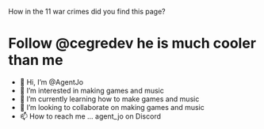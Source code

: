 How in the 11 war crimes did you find this page?

# Follow @cegredev he is much cooler than me

- 👋 Hi, I’m @AgentJo
- 👀 I’m interested in making games and music
- 🌱 I’m currently learning how to make games and music
- 💞️ I’m looking to collaborate on making games and music
- 📫 How to reach me ... agent_jo on Discord

<!---
AgentJo/AgentJo is a ✨ special ✨ repository because its `README.md` (this file) appears on your GitHub profile.
You can click the Preview link to take a look at your changes.
--->
